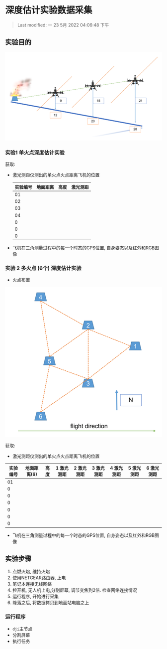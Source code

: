 # 深度估计实验数据采集

> Last modified: 一 23 5月 2022 04:06:48 下午

## 实验目的

![image](img/sense.png)

### 实验1 单火点深度估计实验

获取:

- 激光测距仪测出的单火点火点距离飞机的位置

  | 实验编号 | 地面距离 | 高度 | 激光测距 |
  |----------|----------|------|----------|
  | 01       |          |      |          |
  | 02       |          |      |          |
  | 03       |          |      |          |
  | 04       |          |      |          |
  | 0        |          |      |          |
  | 0        |          |      |          |
  | 0        |          |      |          |

- 飞机在三角测量过程中的每一个时态的GPS位置, 自身姿态以及红外和RGB图像

### 实验 2 多火点 (6个) 深度估计实验

- 火点布置

![image](img/fire_points.png)

获取:

- 激光测距仪测出的单火点火点距离飞机的位置

| 实验编号 | 地面距离(6) | 高度 | 1 激光测距 | 2 激光测距 | 3 激光测距 | 4 激光测距 | 5 激光测距 | 6 激光测距 |
|----------|-------------|------|------------|------------|------------|------------|------------|------------|
| 01       |             |      |            |            |            |            |            |            |
| 0        |             |      |            |            |            |            |            |            |
| 0        |             |      |            |            |            |            |            |            |
| 0        |             |      |            |            |            |            |            |            |
| 0        |             |      |            |            |            |            |            |            |
| 0        |             |      |            |            |            |            |            |            |
| 0        |             |      |            |            |            |            |            |            |

- 飞机在三角测量过程中的每一个时态的GPS位置, 自身姿态以及红外和RGB图像

## 实验步骤

1. 点燃火焰, 维持火焰
2. 使用NETGEAR路由器, 上电
3. 笔记本连接无线网络
4. 控开机, 无人机上电,分割屏幕, 调节变焦到2倍. 检查网络连接情况
5. 运行程序, 开始进行采集
6. 降落之后, 将数据拷贝到地面站电脑之上

### 运行程序

- `dji`主节点
- 分割屏幕
- 执行任务

